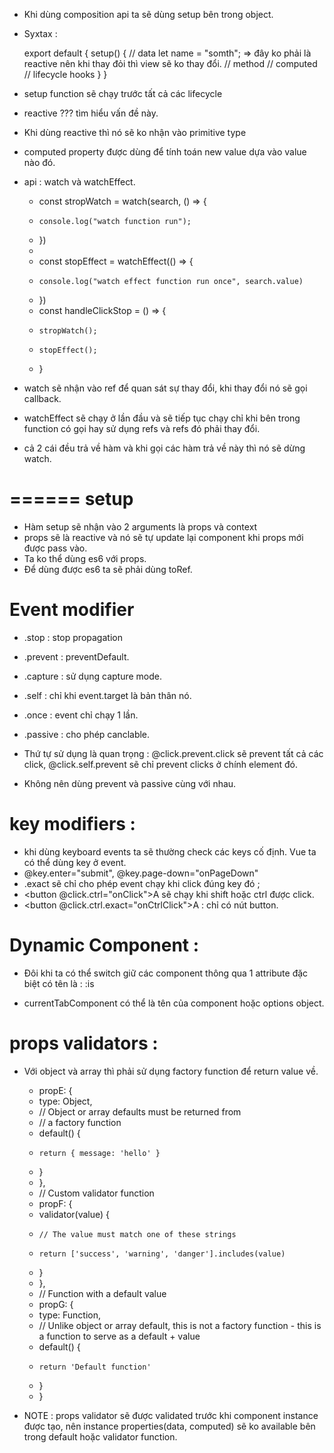 - Khi dùng composition api ta sẽ dùng setup bên trong object.
- Syxtax :

    export default {
        setup() {
            // data
            let name = "somth"; => đây ko phải là reactive nên khi thay đỏi thì view sẽ ko thay đổi.
            // method
            // computed
            // lifecycle hooks
        }
    }

- setup function sẽ chạy trước tất cả các lifecycle
- reactive ??? tìm hiểu vấn đề này.

- Khi dùng reactive thì nó sẽ ko nhận vào primitive type 
- computed property được dùng để tính toán new value dựa vào value nào đó.

- api : watch và watchEffect.


    +   const stropWatch = watch(search, () => {
    +     console.log("watch function run");
    +   })
    +      
    +   const stopEffect = watchEffect(() => {
    +     console.log("watch effect function run once", search.value)
    +   })
    +   const handleClickStop = () => {
    +     stropWatch();
    +     stopEffect();
    +   }
- watch sẽ nhận vào ref để quan sát sự thay đổi, khi thay đổi nó sẽ gọi callback.
- watchEffect sẽ chạy ở lần đầu và sẽ tiếp tục chạy chỉ khi bên trong function có gọi hay sử dụng refs và refs đó phải thay đổi.
- cả 2 cái đều trả về hàm và khi gọi các hàm trả về này thì nó sẽ dừng watch.


# ====== setup 
- Hàm setup sẽ nhận vào 2 arguments là props và context
- props sẽ là reactive và nó sẽ tự update lại component khi props mới được pass vào.
- Ta ko thể dùng es6 với props.
- Để dùng được es6 ta sẽ phải dùng toRef.


# Event modifier
- .stop : stop propagation 
- .prevent : preventDefault.
- .capture : sử dụng capture mode.
- .self : chỉ khi event.target là bản thân nó.
- .once : event chỉ chạy 1 lần.
- .passive : cho phép canclable.

- Thứ tự sử dụng là quan trọng : @click.prevent.click sẽ prevent tất cả các click, @click.self.prevent sẽ chỉ prevent clicks ở chính element đó.
- Không nên dùng prevent và passive cùng với nhau.


# key modifiers :
- khi dùng keyboard events ta sẽ thường check các keys cố định. Vue ta có thể dùng key ở event.
- @key.enter="submit", @key.page-down="onPageDown"
- .exact sẽ chỉ cho phép event chạy khi click đúng key đó ; 
- <button @click.ctrl="onClick">A</button> sẽ chạy khi shift hoặc ctrl được click.
- <button @click.ctrl.exact="onCtrlClick">A</button> : chỉ có nút button.

# Dynamic Component :
- Đôi khi ta có thể switch giữ các component thông qua 1 attribute đặc biệt có tên là : :is
<component :is="currentTabComponent"></component>

- currentTabComponent có thể là tên của component hoặc options object.


# props validators : 
- Với object và array thì phải sử dụng factory function để return value về.
    + propE: {
    +   type: Object,
    +   // Object or array defaults must be returned from
    +   // a factory function
    +   default() {
    +     return { message: 'hello' }
    +   }
    + },
    + // Custom validator function
    + propF: {
    +   validator(value) {
    +     // The value must match one of these strings
    +     return ['success', 'warning', 'danger'].includes(value)
    +   }
    + },
    + // Function with a default value
    + propG: {
    +   type: Function,
    +   // Unlike object or array default, this is not a factory function - this is a function to serve as a default + value
    +   default() {
    +     return 'Default function'
    +   }
    + }   

- NOTE : props validator sẽ được validated trước khi component instance được tạo, nên instance properties(data, computed) sẽ ko available bên trong default hoặc validator function.